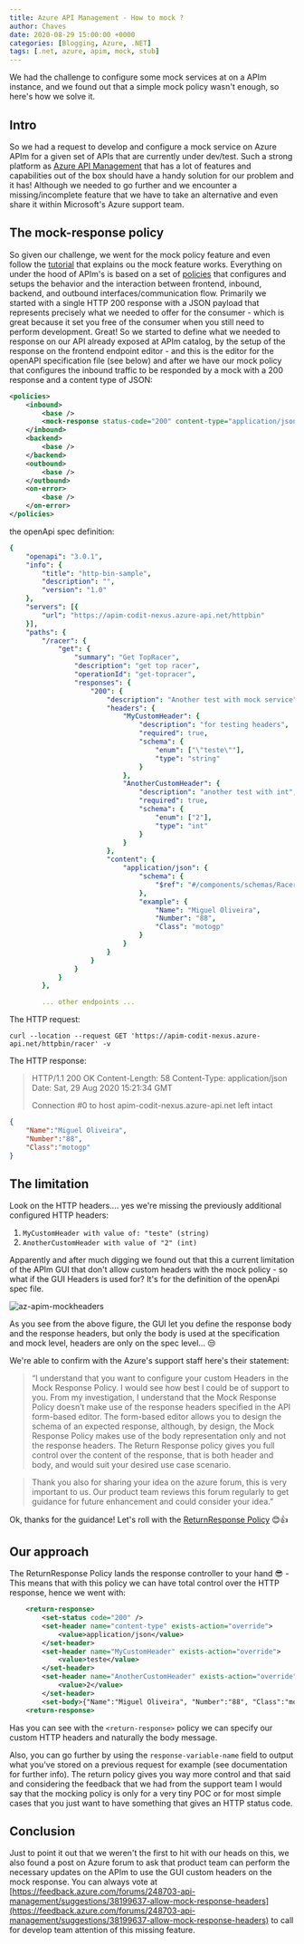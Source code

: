 ```yaml
---
title: Azure API Management - How to mock ?
author: Chaves
date: 2020-08-29 15:00:00 +0000
categories: [Blogging, Azure, .NET]
tags: [.net, azure, apim, mock, stub]
---
```


We had the challenge to configure some mock services at on a APIm instance, and we found out that a simple mock policy wasn't enough, so here's how we solve it.

## Intro
So we had a request to develop and configure a mock service on Azure APIm for a given set of APIs that are currently under dev/test. Such a strong platform as [Azure API Management](https://azure.microsoft.com/en-us/services/api-management/) that has a lot of features and capabilities out of the box should have a handy solution for our problem and it has! Although we needed to go further and we encounter a missing/incomplete feature that we have to take an alternative and even share it within Microsoft's Azure support team.

## The mock-response policy
So given our challenge, we went for the mock policy feature and even follow the [tutorial](https://docs.microsoft.com/en-us/azure/api-management/mock-api-responses) that explains ou the mock feature works. Everything on under the hood of APIm's is based on a set of [policies](https://docs.microsoft.com/en-us/azure/api-management/api-management-advanced-policies) that configures and setups the behavior and the interaction between frontend, inbound, backend, and outbound interfaces/communication flow. 
Primarily we started with a single HTTP 200 response with a JSON payload that represents precisely what we needed to offer for the consumer - which is great because it set you free of the consumer when you still need to perform development.
Great! So we started to define what we needed to response on our API already exposed at APIm catalog, by the setup of the response on the frontend endpoint editor - and this is the editor for the openAPI specification file (see below) and after we have our mock policy that configures the inbound traffic to be responded by a mock with a 200 response and a content type of JSON:

```xml
<policies>
    <inbound>
        <base />
        <mock-response status-code="200" content-type="application/json" />       
    </inbound>
    <backend>
        <base />
    </backend>
    <outbound>
        <base />
    </outbound>
    <on-error>
        <base />
    </on-error>
</policies>
```

the openApi spec definition:

```yaml
{
    "openapi": "3.0.1",
    "info": {
        "title": "http-bin-sample",
        "description": "",
        "version": "1.0"
    },
    "servers": [{
        "url": "https://apim-codit-nexus.azure-api.net/httpbin"
    }],
    "paths": {
        "/racer": {
            "get": {
                "summary": "Get TopRacer",
                "description": "get top racer",
                "operationId": "get-topracer",
                "responses": {
                    "200": {
                        "description": "Another test with mock service",
                        "headers": {
                            "MyCustomHeader": {
                                "description": "for testing headers",
                                "required": true,
                                "schema": {
                                    "enum": ["\"teste\""],
                                    "type": "string"
                                }
                            },
                            "AnotherCustomHeader": {
                                "description": "another test with int",
                                "required": true,
                                "schema": {
                                    "enum": ["2"],
                                    "type": "int"
                                }
                            }
                        },
                        "content": {
                            "application/json": {
                                "schema": {
                                    "$ref": "#/components/schemas/Racer"
                                },
                                "example": {
                                    "Name": "Miguel Oliveira",
                                    "Number": "88",
                                    "Class": "motogp"
                                }
                            }
                        }
                    }
                }
            }
        },

        ... other endpoints ...
```

The HTTP request:

```curl
curl --location --request GET 'https://apim-codit-nexus.azure-api.net/httpbin/racer' -v 
```

The HTTP response:

> HTTP/1.1 200 OK
> Content-Length: 58
> Content-Type: application/json
> Date: Sat, 29 Aug 2020 15:21:34 GMT
>
> Connection #0 to host apim-codit-nexus.azure-api.net left intact

```json
{
    "Name":"Miguel Oliveira", 
    "Number":"88",
    "Class":"motogp"
}
```

## The limitation

Look on the HTTP headers.... yes we're missing the previously additional configured HTTP headers:

1. `MyCustomHeader with value of: "teste" (string)`
2. `AnotherCustomHeader with value of "2" (int)`

Apparently and after much digging we found out that this a current limitation of the APIm GUI that don't allow custom headers with the mock policy - so what if the GUI Headers is used for? It's for the definition of the openApi spec file.

![az-apim-mockheaders](/assets/img/posts/az-apim-mock-headers.png)

As you see from the above figure, the GUI let you define the response body and the response headers, but only the body is used at the specification and mock level, headers are only on the spec level... 😒

We're able to confirm with the Azure's support staff here's their statement:

>“I understand that you want to configure your custom Headers in the Mock Response Policy. I would see how best I could be of support to you. 
From my investigation, I understand that the Mock Response Policy doesn’t make use of the response headers specified in the API form-based editor. The form-based editor allows you to design the schema of an expected response, although, by design, the Mock Response Policy makes use of the body representation only and not the response headers. The Return Response policy gives you full control over the content of the response, that is both header and body, and would suit your desired use case scenario.
 
>Thank you also for sharing your idea on the azure forum, this is very important to us. Our product team reviews this forum regularly to get guidance for future enhancement and could consider your idea.”

Ok, thanks for the guidance! Let's roll with the [ReturnResponse Policy](https://docs.microsoft.com/en-us/azure/api-management/api-management-advanced-policies#ReturnResponse) 😊👍

## Our approach

The ReturnResponse Policy lands the response controller to your hand 😎 - This means that with this policy we can have total control over the HTTP response, hence we went with:

```xml
    <return-response>
        <set-status code="200" />
        <set-header name="content-type" exists-action="override">
            <value>application/json</value>
        </set-header>
        <set-header name="MyCustomHeader" exists-action="override">
            <value>teste</value>
        </set-header>
        <set-header name="AnotherCustomHeader" exists-action="override">
            <value>2</value>
        </set-header>
        <set-body>{"Name":"Miguel Oliveira", "Number":"88", "Class":"motogp"}</set-body>
    <return-response>
```

Has you can see with the `<return-response>` policy we can specify our custom HTTP headers and naturally the body message.

Also, you can go further by using the `response-variable-name` field to output what you've stored on a previous request for example (see documentation for further info). The return policy gives you way more control and that said and considering the feedback that we had from the support team I would say that the mocking policy is only for a very tiny POC or for most simple cases that you just want to have something that gives an HTTP status code.

## Conclusion
Just to point it out that we weren't the first to hit with our heads on this, we also found a post on Azure forum to ask that product team can perform the necessary updates on the APIm to use the GUI custom headers on the mock response. You can always vote at [https://feedback.azure.com/forums/248703-api-management/suggestions/38199637-allow-mock-response-headers](https://feedback.azure.com/forums/248703-api-management/suggestions/38199637-allow-mock-response-headers) to call for develop team attention of this missing feature.

